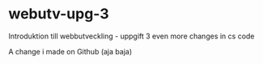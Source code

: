 # webutv-upg-3
Introduktion till webbutveckling - uppgift 3
even more changes in cs code



A change i made on Github (aja baja)
